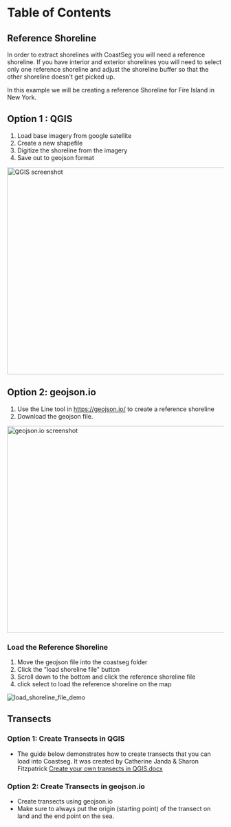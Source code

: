 # Table of Contents


## Reference Shoreline

In order to extract shorelines with CoastSeg you will need a reference shoreline. If you have interior and exterior shorelines you will need to select only one reference shoreline and adjust the shoreline buffer so that the other shoreline doesn't get picked up.

In this example we will be creating a reference Shoreline for Fire Island in New York.

Option 1 : QGIS
---
1.  Load base imagery from google satellite
2.  Create a new shapefile
3.  Digitize the shoreline from the imagery
4.  Save out to geojson format
<img src="https://github.com/Doodleverse/CoastSeg/assets/61564689/51450c7b-6003-46bb-a3c8-3590dc09891e" alt="QGIS screenshot" width="850" height="480">

Option 2: geojson.io
---
1. Use the Line tool in https://geojson.io/ to create a reference shoreline 
2. Download the geojson file.


<img src="https://github.com/Doodleverse/CoastSeg/assets/61564689/155918d4-3ec4-4f62-9f5d-2014c67edb6a" alt="geojson.io screenshot" width="850" height="480">

### Load the Reference Shoreline
1. Move the geojson file into the coastseg folder
2. Click the "load shoreline file" button
3. Scroll down to the bottom and click the reference shoreline file
4. click select to load the reference shoreline on the map

![load_shoreline_file_demo](https://github.com/Doodleverse/CoastSeg/assets/61564689/3de0b48d-3b3c-4e45-a980-931a73a47298)


## Transects

### Option 1: Create Transects in QGIS
- The guide below demonstrates how to create transects that you can load into Coastseg. It was created by Catherine Janda & Sharon Fitzpatrick
[Create your own transects in QGIS.docx](https://github.com/Doodleverse/CoastSeg/files/13925675/Create.your.own.transects.in.QGIS.docx)

### Option 2: Create Transects in geojson.io
- Create transects using geojson.io 
- Make sure to always put the origin (starting point) of the transect on land and the end point on the sea.